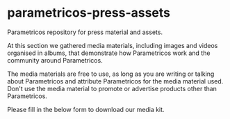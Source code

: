 # parametricos-press-assets
Parametricos repository for press material and assets. 

At this section we gathered media materials, including images and videos organised in albums, that demonstrate how Parametricos work and the community around Parametricos.

The media materials are free to use, as long as you are writing or talking about Parametricos and attribute Parametricos for the media material used. Don't use the media material to promote or advertise products other than Parametricos.  

Please fill in the below form to download our media kit.   

<script charset="utf-8" type="text/javascript" src="//js.hsforms.net/forms/shell.js"></script>
<script>
  hbspt.forms.create({
	portalId: "5684195",
	formId: "6659bf84-2a5f-40e3-818e-1e29a154ba8b"
});
</script>
